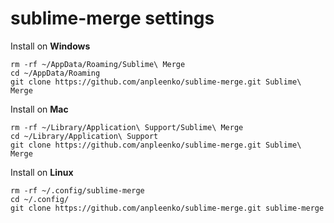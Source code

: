# sublime-merge settings

Install on **Windows**

```
rm -rf ~/AppData/Roaming/Sublime\ Merge
cd ~/AppData/Roaming
git clone https://github.com/anpleenko/sublime-merge.git Sublime\ Merge
```

Install on **Mac**

```
rm -rf ~/Library/Application\ Support/Sublime\ Merge
cd ~/Library/Application\ Support
git clone https://github.com/anpleenko/sublime-merge.git Sublime\ Merge
```

Install on **Linux**

```
rm -rf ~/.config/sublime-merge
cd ~/.config/
git clone https://github.com/anpleenko/sublime-merge.git sublime-merge
```
